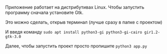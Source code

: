 Приложение работает на дистрибутивах Linux. Чтобы запустить программу сначала установите Gtk.

Это можно сделать, открыв терминал (лучше сразу в папке с проектом)

И введя команду `sudo apt install python3-gi python3-gi-cairo gir1.2-gtk-3.0`

Далее, чтобы запустить проект просто пропишите `python3 app.py`